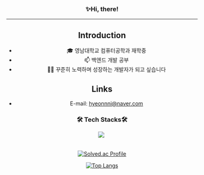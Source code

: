 <div align="center">
   
   ### ✨Hi, there! 



---

## Introduction
- 🎓 영남대학교 컴퓨터공학과 재학중
- 📫 백엔드 개발 공부
- 🏄🏻 꾸준히 노력하며 성장하는 개발자가 되고 싶습니다 

## Links
- E-mail: hyeonnni@naver.com <br/>

<h3 align="center">🛠 Tech Stacks🛠</h3>

<div align="center">
  <img src="https://img.shields.io/badge/Java-FFC0CB.svg?style=for-the-badge&logo=OpenJDK&logoColor=black" />&nbsp
</div>

<br>

[![Solved.ac Profile](http://mazassumnida.wtf/api/generate_badge?boj=gahyeonii)](https://solved.ac/gahyeonii)
   
[![Top Langs](https://github-readme-stats.vercel.app/api/top-langs/?username=gahyeonnni&layout=compact)](https://github.com/gahyeonnni/github-readme-stats)

